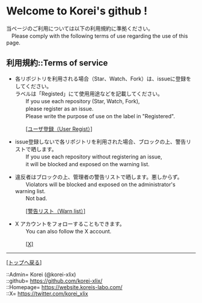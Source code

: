 # Welcome to Korei's github !

当ページのご利用については以下の利用規約に準拠ください。  
　Please comply with the following terms of use regarding the use of this page.  
  



## 利用規約::Terms of service <a name="aRules"></a>

* 各リポジトリを利用される場合（Star、Watch、Fork）は、issueに登録をしてください。  
  ラベルは「Registed」にて使用用途などを記載してください。  
  　　If you use each repository (Star, Watch, Fork),  
  　　please register as an issue.  
  　　Please write the purpose of use on the label in "Registered".  
  
  　　[[ユーザ登録（User Regist）]](https://github.com/korei-xlix/korei-xlix/issues)  
  

* issue登録しないで各リポジトリを利用された場合、ブロックの上、警告リストで晒します。  
  　　If you use each repository without registering an issue,  
  　　it will be blocked and exposed on the warning list.  

* 違反者はブロックの上、管理者の警告リストで晒します。悪しからず。  
  　　Violators will be blocked and exposed on the administrator's warning list.  
  　　Not bad.  
  
  　　[[警告リスト（Warn list）]](https://github.com/korei-xlix/warnlists/blob/main/list_github.md)

* X アカウントをフォローすることもできます。  
  　　You can also follow the X account.  
  
  　　[[X]](https://twitter.com/korei_dev)  
  





***
[[トップへ戻る]](/readme.md)  
  
::Admin= Korei (@korei-xlix)  
::github= https://github.com/korei-xlix/  
::Homepage= https://website.koreis-labo.com/  
::X= https://twitter.com/korei_xlix  




<!--
**korei-xlix/korei-xlix** is a ✨ _special_ ✨ repository because its `README.md` (this file) appears on your GitHub profile.

Here are some ideas to get you started:

- 🔭 I’m currently working on ...
- 🌱 I’m currently learning ...
- 👯 I’m looking to collaborate on ...
- 🤔 I’m looking for help with ...
- 💬 Ask me about ...
- 📫 How to reach me: ...
- 😄 Pronouns: ...
- ⚡ Fun fact: ...
-->
